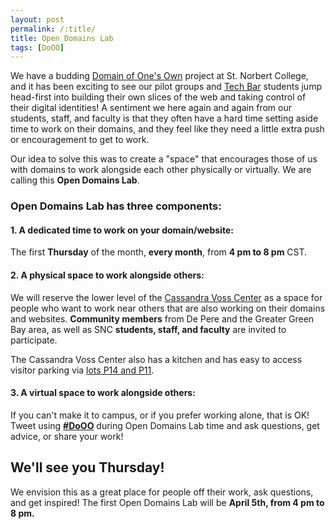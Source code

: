```yaml
---
layout: post
permalink: /:title/
title: Open Domains Lab
tags: [DoOO]
---
```

We have a budding [Domain of One's Own](https://knight.domains/) project at St. Norbert College, and it has been exciting to see our pilot groups and [Tech Bar](https://www.snc.edu/its/services/techbar.html) students jump head-first into building their own slices of the web and taking control of their digital identities! A sentiment we here again and again from our students, staff, and faculty is that they often have a hard time setting aside time to work on their domains, and they feel like they need a little extra push or encouragement to get to work.

Our idea to solve this was to create a "space" that encourages those of us with domains to work alongside each other physically or virtually. We are calling this **Open Domains Lab**.

### Open Domains Lab has three components:

#### 1. A dedicated time to work on your domain/website:
The first **Thursday** of the month, **every month**, from **4 pm to 8 pm** CST.

#### 2. A physical space to work alongside others:
We will reserve the lower level of the [Cassandra Voss Center](https://www.snc.edu/cvc/) as a space for people who want to work near others that are also working on their domains and websites. **Community members** from De Pere and the Greater Green Bay area, as well as SNC **students, staff, and faculty** are invited to participate.

The Cassandra Voss Center also has a kitchen and has easy to access visitor parking via [lots P14 and P11](http://www.snc.edu/parking/docs/parkingmap.pdf).

#### 3. A virtual space to work alongside others:
If you can't make it to campus, or if you prefer working alone, that is OK! Tweet using **[#DoOO](https://twitter.com/search?f=tweets&q=%23DoOO&src=typd)** during Open Domains Lab time and ask questions, get advice, or share your work!

## We'll see you Thursday!
We envision this as a great place for people off their work, ask questions, and get inspired! The first Open Domains Lab will be **April 5th, from 4 pm to 8 pm.**